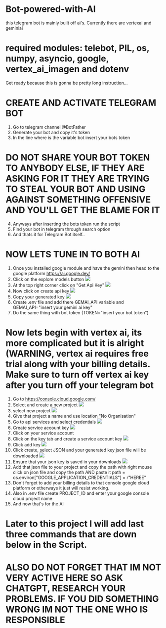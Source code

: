 # Bot-powered-with-AI
this telegram bot is mainly built off ai's. Currently there are vertexai and geminiai

# required modules: telebot, PIL, os, numpy, asyncio, google, vertex_ai_imagen and dotenv

Get ready because this is gonna be pretty long instruction...
# CREATE AND ACTIVATE TELEGRAM BOT
1. Go to telegram channel @BotFather
2. Generate your bot and copy it's token
3. In the line where is the variable bot insert your bots token

# DO NOT SHARE YOUR BOT TOKEN TO ANYBODY ELSE, IF THEY ARE ASKING FOR IT THEY ARE TRYING TO STEAL YOUR BOT AND USING AGAINST SOMETHING OFFENSIVE AND YOU'LL GET THE BLAME FOR IT
4. Anyways after inserting the bots token run the script
5. Find your bot in telegram through search option
6. And thats it for Telegram Bot itself..

# NOW LETS TUNE IN TO BOTH AI
1. Once you installed google module and have the gemini then head to the google platform https://ai.google.dev/
2. Click on the explore models button
![](https://github.com/user-attachments/assets/fe3e94cb-f362-4c86-88e1-e3e639fb45ab)
3. At the top right corner click on "Get Api Key"
![](https://github.com/user-attachments/assets/b56be7d4-23af-4d4b-a362-aa96a0ab8b65)
4. Now click on create api key
![](https://github.com/user-attachments/assets/c5aca8d6-584d-41a7-b9e0-94cce89fe330)
5. Copy your generated key
![](https://github.com/user-attachments/assets/28637b0f-247b-4464-befe-3a5879661427)
6. Create .env file and add there GEMAI_API variable and GEMAI_API="insert your gemini ai key"
7. Do the same thing with bot token (TOKEN="insert your bot token") 

# Now lets begin with vertex ai, its more complicated but it is alright (WARNING, vertex ai requires free trial along with your billing details. Make sure to turn off vertex ai key after you turn off your telegram bot
1. Go to https://console.cloud.google.com/
2. Select and create a new project
![](https://github.com/user-attachments/assets/83a87940-94df-40fb-8f26-7c4181da7de0)
3. select new project
![](https://github.com/user-attachments/assets/5f18443e-a9c4-4e23-b88d-6c6178a3e9be)
4. Give that project a name and use location "No Organisation"
5. Go to api services and select credentials
![](https://github.com/user-attachments/assets/2e6a807a-380c-4e4e-b372-912a539409d7)
6. Create service account key
![](https://github.com/user-attachments/assets/d392893e-8918-41f4-b160-ad8ac99d7766)
7. Click on your service account
8. Click on the key tab and create a service account key
![](https://github.com/user-attachments/assets/39bad852-faf2-4b3d-acdf-595ba98c500b)
9. Click add key
![](https://github.com/user-attachments/assets/2851c652-df8a-4dec-9b17-414341c25d78)
10. Click create, select JSON and your generated key json file will be downloaded
![](https://github.com/user-attachments/assets/1836ac7e-4253-4566-8b42-5628aa59c328)
11. Ensure that your json key is saved in your downloads
![](https://github.com/user-attachments/assets/541f1f4c-e105-41a5-8be6-78dd56726db6)
12. Add that json file to your project and copy the path with right mouse click on json file and copy the path AND paste it path = os.environ["GOOGLE_APPLICATION_CREDENTIALS"] = r"HEREE"
13. Don't forget to add your billing details to that console google cloud platform or otherways it just will resist working.
14. Also in .env file create PROJECT_ID and enter your google console cloud project name
15. And now that's for the AI

# Later to this project I will add last three commands that are down below in the Script.
# ALSO DO NOT FORGET THAT IM NOT VERY ACTIVE HERE SO ASK CHATGPT, RESEARCH YOUR PROBLEMS. IF YOU DID SOMETHING WRONG IM NOT THE ONE WHO IS RESPONSIBLE
